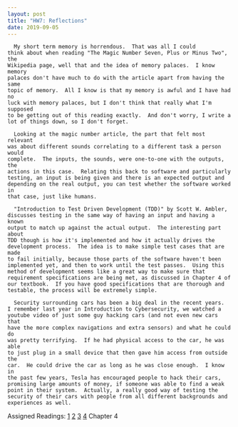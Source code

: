```yaml
---
layout: post
title: "HW7: Reflections"
date: 2019-09-05
---
```


      My short term memory is horrendous.  That was all I could
    think about when reading "The Magic Number Seven, Plus or Minus Two", the
    Wikipedia page, well that and the idea of memory palaces.  I know memory
    palaces don't have much to do with the article apart from having the same
    topic of memory.  All I know is that my memory is awful and I have had no
    luck with memory palaces, but I don't think that really what I'm supposed
    to be getting out of this reading exactly.  And don't worry, I write a
    lot of things down, so I don't forget.

      Looking at the magic number article, the part that felt most relevant
    was about different sounds correlating to a different task a person would
    complete.  The inputs, the sounds, were one-to-one with the outputs, the
    actions in this case.  Relating this back to software and particularly
    testing, an input is being given and there is an expected output and
    depending on the real output, you can test whether the software worked in
    that case, just like humans.

      "Introduction to Test Driven Development (TDD)" by Scott W. Ambler,
    discusses testing in the same way of having an input and having a known
    output to match up against the actual output.  The interesting part about
    TDD though is how it's implemented and how it actually drives the
    development process.  The idea is to make simple test cases that are made
    to fail initially, because those parts of the software haven't been
    implemented yet, and then to work until the test passes.  Using this
    method of development seems like a great way to make sure that
    requirement specifications are being met, as discussed in Chapter 4 of
    our textbook.  If you have good specifications that are thorough and
    testable, the process will be extremely simple.  

      Security surrounding cars has been a big deal in the recent years.
    I remember last year in Introduction to Cybersecurity, we watched a
    youtube video of just some guy hacking cars (and not even new cars that
    have the more complex navigations and extra sensors) and what he could do
    was pretty terrifying.  If he had physical access to the car, he was able
    to just plug in a small device that then gave him access from outside the
    car.  He could drive the car as long as he was close enough.  I know in
    the past few years, Tesla has encouraged people to hack their cars,
    promising large amounts of money, if someone was able to find a weak
    point in their system.  Actually, a really good way of testing the
    security of their cars with people from all different backgrounds and
    experiences as well.  


  Assigned Readings: [1](https://en.wikipedia.org/wiki/The_Magical_Number_Seven,_Plus_or_Minus_Two)  [2](http://www.cs.cofc.edu/~bowring/classes/csci%20362/docs/rfid-tire-pressure-2010-002-tpms.pdf)  [3](https://www.markey.senate.gov/imo/media/doc/SPY%20Car%20legislation.pdf)  [4](http://www.agiledata.org/essays/tdd.html) Chapter 4   
